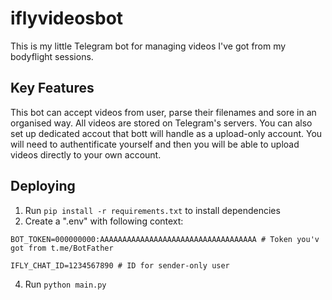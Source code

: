 # iflyvideosbot
This is my little Telegram bot for managing videos I've got from my bodyflight sessions.

## Key Features
This bot can accept videos from user, parse their filenames and sore in an organised way. All videos are stored on Telegram's servers.
You can also set up dedicated accout that bott will handle as a upload-only account. You will need to authentificate yourself and then you will be able to upload videos directly to your own account.

## Deploying
1. Run `pip install -r requirements.txt` to install dependencies
2. Create a ".env" with following context:

`BOT_TOKEN=000000000:AAAAAAAAAAAAAAAAAAAAAAAAAAAAAAAAAAA # Token you'v got from t.me/BotFather`

`IFLY_CHAT_ID=1234567890 # ID for sender-only user`

4. Run `python main.py`
